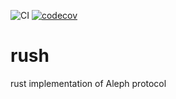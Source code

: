 ![CI](https://github.com/Cardinal-Cryptography/rush/workflows/CI/badge.svg)
[![codecov](https://codecov.io/gh/Cardinal-Cryptography/rush/branch/main/graph/badge.svg?token=BSASAUOHHB)](https://codecov.io/gh/Cardinal-Cryptography/rush)

# rush

rust implementation of Aleph protocol
